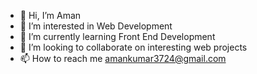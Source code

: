 - 👋 Hi, I’m Aman
- 👀 I’m interested in Web Development
- 🌱 I’m currently learning Front End Development
- 💞️ I’m looking to collaborate on interesting web projects
- 📫 How to reach me amankumar3724@gmail.com

<!---
amankumar3724/amankumar3724 is a ✨ special ✨ repository because its `README.md` (this file) appears on your GitHub profile.
You can click the Preview link to take a look at your changes.
--->
